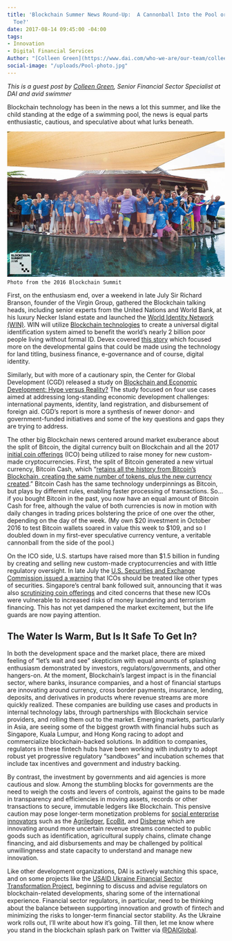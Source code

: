 ```yaml
---
title: 'Blockchain Summer News Round-Up:  A Cannonball Into the Pool or a Dip of the
  Toe?'
date: 2017-08-14 09:45:00 -04:00
tags:
- Innovation
- Digital Financial Services
Author: "[Colleen Green](https://www.dai.com/who-we-are/our-team/colleen-green)"
social-image: "/uploads/Pool-photo.jpg"
---
```


*This is a guest post by [Colleen Green](https://www.dai.com/who-we-are/our-team/colleen-green), Senior Financial Sector Specialist at DAI and avid swimmer*

Blockchain technology has been in the news a lot this summer, and like the child standing at the edge of a swimming pool, the news is equal parts enthusiastic, cautious, and speculative about what lurks beneath.

![Pool-photo.jpg](/uploads/Pool-photo.jpg)`Photo from the 2016 Blockchain Summit`

<!--more-->

First, on the enthusiasm end, over a weekend in late July Sir Richard Branson, founder of the Virgin Group, gathered the Blockchain talking heads, including senior experts from the United Nations and World Bank, at his luxury Necker Island estate and launched the [World Identity Network (WIN)](https://www.win.systems/). WIN will utilize [Blockchain technologies](https://medium.com/tradecraft-traction/blockchain-for-the-rest-of-us-c3fc5e42254f) to create a universal digital identification system aimed to benefit the world’s nearly 2 billion poor people living without formal ID. Devex covered [this story](https://www.devex.com/news/new-initiative-aims-to-deliver-on-the-promise-of-blockchain-for-identity-90620) which focused more on the developmental gains that could be made using the technology for land titling, business finance, e-governance and of course, digital identity.

Similarly, but with more of a cautionary spin, the Center for Global Development (CGD) released a study on [Blockchain and Economic Development: Hype versus Reality?](https://www.cgdev.org/publication/blockchain-and-economic-development-hype-vs-reality) The study focused on four use cases aimed at addressing long-standing economic development challenges:  international payments, identity, land registration, and disbursement of foreign aid. CGD’s report is more a synthesis of newer donor- and government-funded initiatives and some of the key questions and gaps they are trying to address.

The other big Blockchain news centered around market exuberance about the split of Bitcoin, the digital currency built on Blockchain and all the 2017 [initial coin offerings](http://www.investopedia.com/terms/i/initial-coin-offering-ico.asp) (ICO) being utilized to raise money for new custom-made cryptocurrencies. First, the split of Bitcoin generated a new virtual currency, Bitcoin Cash, which “[retains all the history from Bitcoin’s Blockchain, creating the same number of tokens, plus the new currency created](http://www.reuters.com/article/us-bitcoin-split-idUSKBN1AH5F1).” Bitcoin Cash has the same technology underpinnings as Bitcoin, but plays by different rules, enabling faster processing of transactions. So… if you bought Bitcoin in the past, you now have an equal amount of Bitcoin Cash for free, although the value of both currencies is now in motion with daily changes in trading prices bolstering the price of one over the other, depending on the day of the week. (My own $20 investment in October 2016 to test Bitcoin wallets soared in value this week to $109, and so I doubled down in my first-ever speculative currency venture, a veritable cannonball from the side of the pool.)

On the ICO side, U.S. startups have raised more than $1.5 billion in funding by creating and selling new custom-made cryptocurrencies and with little regulatory oversight. In late July the [U.S. Securities and Exchange Commission issued a warning](https://www.nytimes.com/2017/08/07/business/dealbook/initial-coin-offerings-sec-virtual-currency.html) that ICOs should be treated like other types of securities. Singapore’s central bank followed suit, announcing that it was also [scrutinizing coin offerings](http://www.mas.gov.sg/News-and-Publications/Media-Releases/2017/MAS-clarifies-regulatory-position-on-the-offer-of-digital-tokens-in-Singapore.aspx) and cited concerns that these new ICOs were vulnerable to increased risks of money laundering and terrorism financing. This has not yet dampened the market excitement, but the life guards are now paying attention.

## The Water Is Warm, But Is It Safe To Get In?

In both the development space and the market place, there are mixed feeling of “let’s wait and see” skepticism with equal amounts of splashing enthusiasm demonstrated by investors, regulators/governments, and other hangers-on. At the moment, Blockchain’s largest impact is in the financial sector, where banks, insurance companies, and a host of financial startups are innovating around currency, cross border payments, insurance, lending, deposits, and derivatives in products where revenue streams are more quickly realized. These companies are building use cases and products in internal technology labs, through partnerships with Blockchain service providers, and rolling them out to the market. Emerging markets, particularly in Asia, are seeing some of the biggest growth with financial hubs such as Singapore, Kuala Lumpur, and Hong Kong racing to adopt and commercialize blockchain-backed solutions. In addition to companies, regulators in these fintech hubs have been working with industry to adopt robust yet progressive regulatory “sandboxes” and incubation schemes that include tax incentives and government and industry backing.

By contrast, the investment by governments and aid agencies is more cautious and slow. Among the stumbling blocks for governments are the need to weigh the costs and levers of controls, against the gains to be made in transparency and efficiencies in moving assets, records or other transactions to secure, immutable ledgers like Blockchain. This pensive caution may pose longer-term monetization problems for [social enterprise innovators](https://medium.com/@cstrange/blockchains-and-social-enterprises-part-2-3d01c1929471) such as the [Agriledger](https://www.agriledger.co/), [EcoBit](http://www.ecobit.io/), and [Disberse](http://www.disberse.com/) which are innovating around more uncertain revenue streams connected to public goods such as identification, agricultural supply chains, climate change financing, and aid disbursements and may be challenged by political unwillingness and state capacity to understand and manage new innovation.

Like other development organizations, DAI is actively watching this space, and on some projects like the [USAID Ukraine Financial Sector Transformation Project](https://www.dai.com/our-work/projects/ukraine-transforming-financial-sector-fst), beginning to discuss and advise regulators on blockchain-related developments, sharing some of the international experience. Financial sector regulators, in particular, need to be thinking about the balance between supporting innovation and growth of fintech and minimizing the risks to longer-term financial sector stability. As the Ukraine work rolls out, I’ll write about how it’s going. Till then, let me know where you stand in the blockchain splash park on Twitter via [@DAIGlobal](https://twitter.com/DAIGlobal?ref_src=twsrc%5Egoogle%7Ctwcamp%5Eserp%7Ctwgr%5Eauthor).